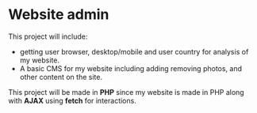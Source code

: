 # Website admin

This project will include:

- getting user browser, desktop/mobile and user country for analysis of my website.
- A basic CMS for my website including adding removing photos, and other content on the site.

This project will be made in **PHP** since my website is made in PHP along with **AJAX** using **fetch** for interactions.
